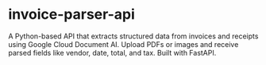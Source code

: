 # invoice-parser-api
A Python-based API that extracts structured data from invoices and receipts using Google Cloud Document AI. Upload PDFs or images and receive parsed fields like vendor, date, total, and tax. Built with FastAPI.
